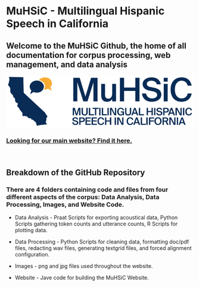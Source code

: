 <h1>MuHSiC - Multilingual Hispanic Speech in California</h1>  
<h2>Welcome to the MuHSiC Github, the home of all documentation for corpus processing, web management, and data analysis</h2>  

![MuHSiC Logo](https://github.com/julian-vargo/MuHSiC/blob/main/Images/Logo_MuHSiC_bicolor.jpg)  

<h3>
  
  [Looking for our main website? Find it here.](https://muhsic.acad.ucsc.edu/) 

</h3>  
<br>
<h2>Breakdown of the GitHub Repository</h2>  
<h3>There are 4 folders containing code and files from four different aspects of the corpus: Data Analysis, Data Processing, Images, and Website Code.</h3>  

- Data Analysis - Praat Scripts for exporting acoustical data, Python Scripts gathering token counts and utterance counts, R Scripts for plotting data.
  
- Data Processing - Python Scripts for cleaning data, formatting doc/pdf files, redacting wav files, generating textgrid files, and forced alignment configuration.
  
- Images - png and jpg files used throughout the website.
  
- Website - Jave code for building the MuHSiC Website.


